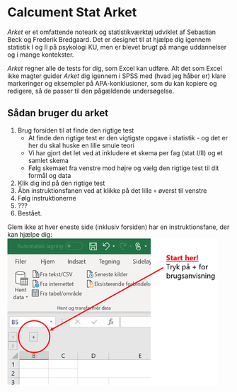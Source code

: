 # Calcument Stat Arket
_Arket_ er et omfattende noteark og statistikværktøj udviklet af Sebastian Beck og Frederik Bredgaard. Det er designet til at hjælpe dig igennem statistik I og II på psykologi KU, men er blevet brugt på mange uddannelser og i mange kontekster.

_Arket_ regner alle de tests for dig, som Excel kan udføre. Alt det som Excel ikke magter guider _Arket_ dig igennem i SPSS med (hvad jeg håber er) klare markeringer og eksempler på APA-konklusioner, som du kan kopiere og redigere, så de passer til den pågældende undersøgelse.

## Sådan bruger du arket
1. Brug forsiden til at finde den rigtige test
    - At finde den rigtige test er den vigtigste opgave i statistik - og det er her du skal huske en lille smule teori
    - Vi har gjort det let ved at inkludere et skema per fag (stat I/II) og et samlet skema
    - Følg skemaet fra venstre mod højre og vælg den rigtige test til dit formål og data
2. Klik dig ind på den rigtige test
3. Åbn instruktionsfanen ved at klikke på det lille `+` øverst til venstre
4. Følg instruktionerne
5. ???
6. Bestået.

Glem ikke at hver eneste side (inklusiv forsiden) har en instruktionsfane, der kan hjælpe dig: ![Instruktionsfane](Instruktionsfane.png)
